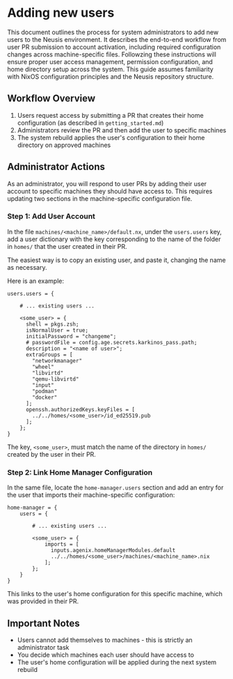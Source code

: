 # Adding new users

This document outlines the process for system administrators to add new users to the Neusis environment. It describes the end-to-end workflow from user PR submission to account activation, including required configuration changes across machine-specific files. Followzing these instructions will ensure proper user access management, permission configuration, and home directory setup across the system. This guide assumes familiarity with NixOS configuration principles and the Neusis repository structure.

## Workflow Overview

1. Users request access by submitting a PR that creates their home configuration (as described in `getting_started.md`)
2. Administrators review the PR and then add the user to specific machines
3. The system rebuild applies the user's configuration to their home directory on approved machines

## Administrator Actions

As an administrator, you will respond to user PRs by adding their user account to specific machines they should have access to. This requires updating two sections in the machine-specific configuration file.

### Step 1: Add User Account

In the file `machines/<machine_name>/default.nx`, under the `users.users` key, add a user dictionary with the key corresponding to the name of the folder in `homes/` that the user created in their PR.

The easiest way is to copy an existing user, and paste it, changing the name as necessary.

Here is an example:

```
users.users = {

    # ... existing users ...

    <some_user> = {
      shell = pkgs.zsh;
      isNormalUser = true;
      initialPassword = "changeme";
      # passwordFile = config.age.secrets.karkinos_pass.path;
      description = "<name of user>";
      extraGroups = [
        "networkmanager"
        "wheel"
        "libvirtd"
        "qemu-libvirtd"
        "input"
        "podman"
        "docker"
      ];
      openssh.authorizedKeys.keyFiles = [
        ../../homes/<some_user>/id_ed25519.pub
      ];
    };
}
```

The key, `<some_user>`, must match the name of the directory in `homes/` created by the user in their PR.

### Step 2: Link Home Manager Configuration

In the same file, locate the `home-manager.users` section and add an entry for the user that imports their machine-specific configuration:

```
home-manager = {
    users = {

        # ... existing users ...

        <some_user> = {
            imports = [
              inputs.agenix.homeManagerModules.default
              ../../homes/<some_user>/machines/<machine_name>.nix
            ];
        };
    }
}
```

This links to the user's home configuration for this specific machine, which was provided in their PR.

## Important Notes

- Users cannot add themselves to machines - this is strictly an administrator task
- You decide which machines each user should have access to
- The user's home configuration will be applied during the next system rebuild

